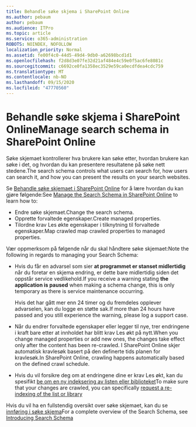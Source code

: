 ```yaml
---
title: Behandle søke skjema i SharePoint Online
ms.author: pebaum
author: pebaum
ms.audience: ITPro
ms.topic: article
ms.service: o365-administration
ROBOTS: NOINDEX, NOFOLLOW
localization_priority: Normal
ms.assetid: fe00f4c0-44d5-49d4-9db0-a62698bcd1d1
ms.openlocfilehash: f2d8d3e07fe32d21af484e4c59e0f5ac6fe8081c
ms.sourcegitcommit: c6692ce0fa1358ec3529e59ca0ecdfdea4cdc759
ms.translationtype: MT
ms.contentlocale: nb-NO
ms.lasthandoff: 09/15/2020
ms.locfileid: "47770560"
---
```

# <a name="manage-search-schema-in-sharepoint-online"></a><span data-ttu-id="16a70-102">Behandle søke skjema i SharePoint Online</span><span class="sxs-lookup"><span data-stu-id="16a70-102">Manage search schema in SharePoint Online</span></span>

<span data-ttu-id="16a70-103">Søke skjemaet kontrollerer hva brukere kan søke etter, hvordan brukere kan søke i det, og hvordan du kan presentere resultatene på søke nett stedene.</span><span class="sxs-lookup"><span data-stu-id="16a70-103">The search schema controls what users can search for, how users can search it, and how you can present the results on your search websites.</span></span> 

<span data-ttu-id="16a70-104">Se [Behandle søke skjemaet i SharePoint Online](https://docs.microsoft.com/sharepoint/manage-search-schema) for å lære hvordan du kan gjøre følgende:</span><span class="sxs-lookup"><span data-stu-id="16a70-104">See [Manage the Search Schema in SharePoint Online](https://docs.microsoft.com/sharepoint/manage-search-schema) to learn how to:</span></span> 
- <span data-ttu-id="16a70-105">Endre søke skjemaet.</span><span class="sxs-lookup"><span data-stu-id="16a70-105">Change the search schema.</span></span>
- <span data-ttu-id="16a70-106">Opprette forvaltede egenskaper.</span><span class="sxs-lookup"><span data-stu-id="16a70-106">Create managed properties.</span></span>
- <span data-ttu-id="16a70-107">Tilordne krav Les økte egenskaper i tilknytning til forvaltede egenskaper.</span><span class="sxs-lookup"><span data-stu-id="16a70-107">Map crawled map crawled properties to managed properties.</span></span>

<span data-ttu-id="16a70-108">Vær oppmerksom på følgende når du skal håndtere søke skjemaet:</span><span class="sxs-lookup"><span data-stu-id="16a70-108">Note the following in regards to managing your Search Schema:</span></span>

- <span data-ttu-id="16a70-109">Hvis du får en advarsel som sier **at programmet er stanset midlertidig** når du foretar en skjema endring, er dette bare midlertidig siden det oppstår service vedlikehold.</span><span class="sxs-lookup"><span data-stu-id="16a70-109">If you receive a warning stating **the application is paused** when making a schema change, this is only temporary as there is service maintenance occurring.</span></span> 

    <span data-ttu-id="16a70-110">Hvis det har gått mer enn 24 timer og du fremdeles opplever advarselen, kan du logge en støtte sak.</span><span class="sxs-lookup"><span data-stu-id="16a70-110">If more than 24 hours have passed and you still experience the warning, please log a support case.</span></span>
- <span data-ttu-id="16a70-111">Når du endrer forvaltede egenskaper eller legger til nye, trer endringene i kraft bare etter at innholdet har blitt krav Les økt på nytt.</span><span class="sxs-lookup"><span data-stu-id="16a70-111">When you change managed properties or add new ones, the changes take effect only after the content has been re-crawled.</span></span> <span data-ttu-id="16a70-112">I SharePoint Online skjer automatisk kravlesøk basert på den definerte tids planen for kravlesøk.</span><span class="sxs-lookup"><span data-stu-id="16a70-112">In SharePoint Online, crawling happens automatically based on the defined crawl schedule.</span></span>
- <span data-ttu-id="16a70-113">Hvis du vil forsikre deg om at endringene dine er krav Les økt, kan du spesifikt [be om en ny indeksering av listen eller biblioteket](https://docs.microsoft.com/sharepoint/manage-search-schema#request-re-indexing-of-a-document-library-or-list)</span><span class="sxs-lookup"><span data-stu-id="16a70-113">To make sure that your changes are crawled, you can specifically [request a re-indexing of the list or library](https://docs.microsoft.com/sharepoint/manage-search-schema#request-re-indexing-of-a-document-library-or-list)</span></span> 

<span data-ttu-id="16a70-114">Hvis du vil ha en fullstendig oversikt over søke skjemaet, kan du se [innføring i søke skjema](https://blogs.technet.microsoft.com/tothesharepoint/2012/11/25/introducing-search-schema-for-sharepoint-2013/)</span><span class="sxs-lookup"><span data-stu-id="16a70-114">For a complete overview of the Search Schema, see [Introducing Search Schema](https://blogs.technet.microsoft.com/tothesharepoint/2012/11/25/introducing-search-schema-for-sharepoint-2013/)</span></span> 



